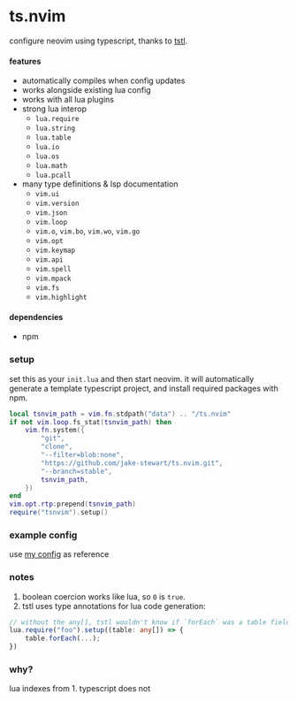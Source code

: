 ts.nvim
=======

configure neovim using typescript, thanks to [tstl](https://typescripttolua.github.io/).

#### features
* automatically compiles when config updates
* works alongside existing lua config
* works with all lua plugins
* strong lua interop
    - `lua.require`
    - `lua.string`
    - `lua.table`
    - `lua.io`
    - `lua.os`
    - `lua.math`
    - `lua.pcall`
* many type definitions & lsp documentation
    - `vim.ui`
    - `vim.version`
    - `vim.json`
    - `vim.loop`
    - `vim.o`, `vim.bo`, `vim.wo`, `vim.go`
    - `vim.opt`
    - `vim.keymap`
    - `vim.api`
    - `vim.spell`
    - `vim.mpack`
    - `vim.fs`
    - `vim.highlight`

#### dependencies
- npm

### setup
set this as your `init.lua` and then start neovim.
it will automatically generate a template typescript project,
and install required packages with npm.

```lua
local tsnvim_path = vim.fn.stdpath("data") .. "/ts.nvim"
if not vim.loop.fs_stat(tsnvim_path) then
    vim.fn.system({
        "git",
        "clone",
        "--filter=blob:none",
        "https://github.com/jake-stewart/ts.nvim.git",
        "--branch=stable",
        tsnvim_path,
    })
end
vim.opt.rtp:prepend(tsnvim_path)
require("tsnvim").setup()
```

### example config
use [my config](https://github.com/jake-stewart/dotfiles/tree/main/.config/nvim/typescript) as reference

### notes
1. boolean coercion works like lua, so `0` is `true`.
2. tstl uses type annotations for lua code generation:
```typescript
// without the any[], tstl wouldn't know if `forEach` was a table field or method call:
lua.require("foo").setup((table: any[]) => {
    table.forEach(...);
})
```

### why?
lua indexes from 1. typescript does not
